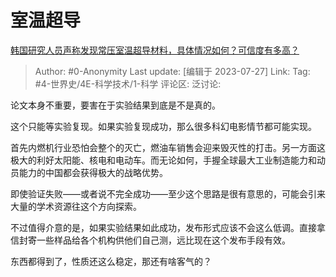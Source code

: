 # 室温超导
[韩国研究人员声称发现常压室温超导材料，具体情况如何？可信度有多高？](https://www.zhihu.com/question/613850973/answer/3136995627)

> Author: #0-Anonymity
> Last update: [编辑于 2023-07-27]
> Link:
> Tag: #4-世界史/4E-科学技术/1-科学 
> 评论区:
> 泛讨论:

论文本身不重要，要害在于实验结果到底是不是真的。

这个只能等实验复现。如果实验复现成功，那么很多科幻电影情节都可能实现。

首先内燃机行业恐怕会整个的灭亡，燃油车销售会迎来毁灭性的打击。另一方面这极大的利好太阳能、核电和电动车。而无论如何，手握全球最大工业制造能力和动员能力的中国都会获得极大的战略优势。

即使验证失败——或者说不完全成功——至少这个思路是很有意思的，可能会引来大量的学术资源往这个方向探索。

不过值得介意的是，如果实验结果如此成功，发布形式应该不会这么低调。直接拿信封寄一些样品给各个机构供他们自己测，远比现在这个发布手段有效。

东西都得到了，性质还这么稳定，那还有啥客气的？